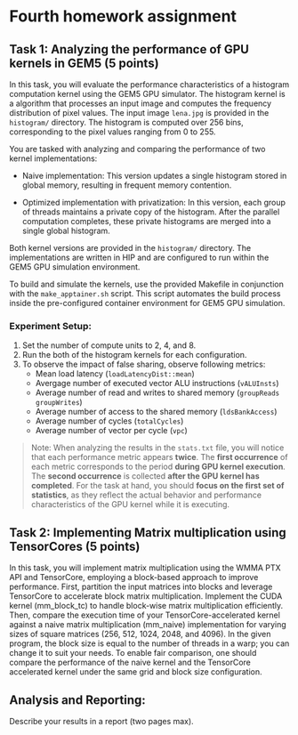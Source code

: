 # Fourth homework assignment

## Task 1: Analyzing the performance of GPU kernels in GEM5 (5 points)


In this task, you will evaluate the performance characteristics of a histogram computation kernel using the GEM5 GPU simulator. The histogram kernel is a algorithm that processes an input image and computes the frequency distribution of pixel values. The input image `lena.jpg` is provided in the `histogram/` directory. The histogram is computed over 256 bins, corresponding to the pixel values ranging from 0 to 255. 

You are tasked with analyzing and comparing the performance of two kernel implementations:

- Naive implementation: This version updates a single histogram stored in global memory, resulting in frequent memory contention.

- Optimized implementation with privatization: In this version, each group of threads maintains a private copy of the histogram. After the parallel computation completes, these private histograms are merged into a single global histogram.

Both kernel versions are provided in the `histogram/` directory. The implementations are written in HIP and are configured to run within the GEM5 GPU simulation environment.

To build and simulate the kernels, use the provided Makefile in conjunction with the `make_apptainer.sh` script. This script automates the build process inside the pre-configured container environment for GEM5 GPU simulation.

### Experiment Setup:

1. Set the number of compute units to 2, 4, and 8.
2. Run the both of the histogram kernels for each configuration.
3. To observe the impact of false sharing, observe following metrics:
   - Mean load latency (`loadLatencyDist::mean`)
   - Avergage number of executed vector ALU instructions (`vALUInsts`)
   - Average number of read and writes to shared memory (`groupReads` `groupWrites`)
   - Average number of access to the shared memory (`ldsBankAccess`)
   - Average number of cycles (`totalCycles`)
   - Average number of vector per cycle (`vpc`)

> Note: When analyzing the results in the `stats.txt` file, you will notice that each performance metric appears **twice**. The **first occurrence** of each metric corresponds to the period **during GPU kernel execution**.
The **second occurrence** is collected **after the GPU kernel has completed**. For the task at hand, you should **focus on the first set of statistics**, as they reflect the actual behavior and performance characteristics of the GPU kernel while it is executing.



## Task 2: Implementing Matrix multiplication using TensorCores (5 points)

In this task, you will implement matrix multiplication using the WMMA PTX API and TensorCore, employing a block-based approach to improve performance. First, partition the input matrices into blocks and leverage TensorCore to accelerate block matrix multiplication. Implement the CUDA kernel (mm_block_tc) to handle block-wise matrix multiplication efficiently. Then, compare the execution time of your TensorCore-accelerated kernel against a naive matrix multiplication (mm_naive) implementation for varying sizes of square matrices (256, 512, 1024, 2048, and 4096). In the given program, the block size is equal to the number of threads in a warp; you can change it to suit your needs. To enable fair comparison, one should compare the performance of the naive kernel and the TensorCore accelerated kernel under the same grid and block size configuration. 

## Analysis and Reporting:
Describe your results in a report (two pages max). 
